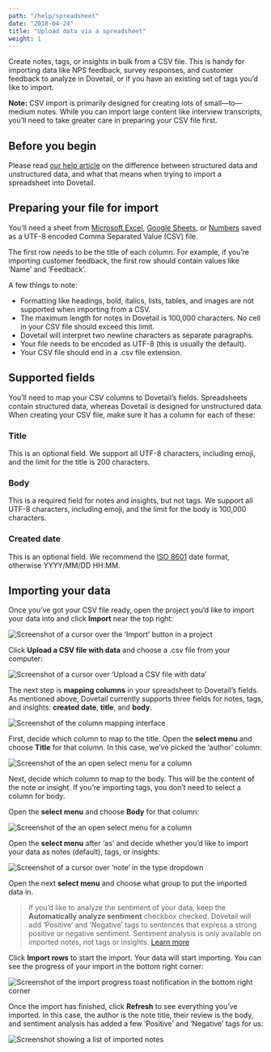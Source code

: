 ```yaml
---
path: "/help/spreadsheet"
date: "2018-04-24"
title: "Upload data via a spreadsheet"
weight: 1
---
```


Create notes, tags, or insights in bulk from a CSV file. This is handy for importing data like NPS feedback, survey responses, and customer feedback to analyze in Dovetail, or if you have an existing set of tags you’d like to import.

**Note:** CSV import is primarily designed for creating lots of small—to—medium notes. While you can import large content like interview transcripts, you’ll need to take greater care in preparing your CSV file first.

## Before you begin

Please read [our help article](/help/convert-spreadsheet) on the difference between structured data and unstructured data, and what that means when trying to import a spreadsheet into Dovetail.

## Preparing your file for import

You’ll need a sheet from [Microsoft Excel](https://support.office.com/en-us/article/Import-or-export-text-txt-or-csv-files-5250ac4c-663c-47ce-937b-339e391393ba), [Google Sheets](<(https://support.google.com/docs/answer/49114)>), or [Numbers](https://support.apple.com/en-au/HT205391) saved as a UTF-8 encoded Comma Separated Value (CSV) file.

The first row needs to be the title of each column. For example, if you’re importing customer feedback, the first row should contain values like ‘Name’ and ‘Feedback’.

A few things to note:

* Formatting like headings, bold, italics, lists, tables, and images are not supported when importing from a CSV.
* The maximum length for notes in Dovetail is 100,000 characters. No cell in your CSV file should exceed this limit.
* Dovetail will interpret two newline characters as separate paragraphs.
* Your file needs to be encoded as UTF-8 (this is usually the default).
* Your CSV file should end in a .csv file extension.

## Supported fields

You’ll need to map your CSV columns to Dovetail’s fields. Spreadsheets contain structured data, whereas Dovetail is designed for unstructured data. When creating your CSV file, make sure it has a column for each of these:

### Title

This is an optional field. We support all UTF-8 characters, including emoji, and the limit for the title is 200 characters.

### Body

This is a required field for notes and insights, but not tags. We support all UTF-8 characters, including emoji, and the limit for the body is 100,000 characters.

### Created date

This is an optional field. We recommend the [ISO 8601](https://en.wikipedia.org/wiki/ISO_8601) date format, otherwise YYYY/MM/DD HH:MM.

## Importing your data

Once you’ve got your CSV file ready, open the project you’d like to import your data into and click **Import** near the top right:

![Screenshot of a cursor over the ‘Import’ button in a project](./import.png)

Click **Upload a CSV file with data** and choose a .csv file from your computer:

![Screenshot of a cursor over ‘Upload a CSV file with data’](./import-modal.png)

The next step is **mapping columns** in your spreadsheet to Dovetail’s fields. As mentioned above, Dovetail currently supports three fields for notes, tags, and insights: **created date**, **title**, and **body**.

![Screenshot of the column mapping interface](./map-columns.png)

First, decide which column to map to the title. Open the **select menu** and choose **Title** for that column. In this case, we’ve picked the ‘author’ column:

![Screenshot of the an open select menu for a column](./map-first-column.png)

Next, decide which column to map to the body. This will be the content of the note or insight. If you’re importing tags, you don’t need to select a column for body.

Open the **select menu** and choose **Body** for that column:

![Screenshot of the an open select menu for a column](./map-second-column.png)

Open the **select menu** after ‘as’ and decide whether you’d like to import your data as notes (default), tags, or insights:

![Screenshot of a cursor over ‘note’ in the type dropdown](./choose-type.png)

Open the next **select menu** and choose what group to put the imported data in.

> If you’d like to analyze the sentiment of your data, keep the **Automatically analyze sentiment** checkbox checked. Dovetail will add ‘Positive’ and ‘Negative’ tags to sentences that express a strong positive or negative sentiment. Sentiment analysis is only available on imported notes, not tags or insights. [Learn more](/help/sentiment)

Click **Import rows** to start the import. Your data will start importing. You can see the progress of your import in the bottom right corner:

![Screenshot of the import progress toast notification in the bottom right corner](./importing.png)

Once the import has finished, click **Refresh** to see everything you’ve imported. In this case, the author is the note title, their review is the body, and sentiment analysis has added a few ‘Positive’ and ‘Negative’ tags for us:

![Screenshot showing a list of imported notes](./import-complete.png)

